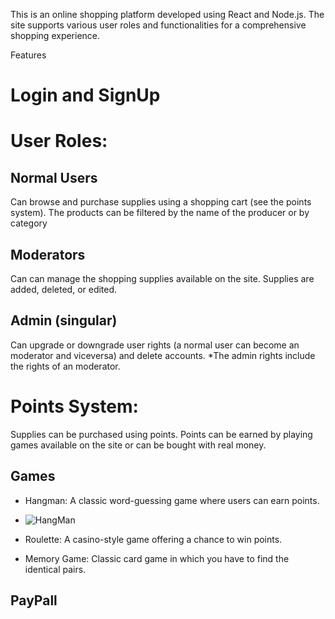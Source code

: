 This is an online shopping platform developed using React and Node.js. The site supports various user roles and functionalities for a comprehensive shopping experience.

Features
# Login and SignUp

# User Roles:
## Normal Users
Can browse and purchase supplies using a shopping cart (see the points system).
The products can be filtered by the name of the producer or by category

## Moderators
Can can manage the shopping supplies available on the site.
Supplies are added, deleted, or edited.

## Admin (singular)
Can upgrade or downgrade user rights (a normal user can become an moderator and viceversa) and delete accounts. 
*The admin rights include the rights of an moderator. 


# Points System:
Supplies can be purchased using points.
Points can be earned by playing games available on the site or can be bought with real money.

## Games
* Hangman: A classic word-guessing game where users can earn points.
* ![HangMan](https://github.com/user-attachments/assets/446559aa-d421-4e80-a66d-e9385130f8cf)

* Roulette: A casino-style game offering a chance to win points.
* Memory Game: Classic card game in which you have to find the identical pairs.

## PayPall



